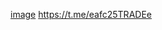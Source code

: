 [image](https://github.com/user-attachments/assets/89a2010f-a555-4baa-80ea-66b54e03fd79)
https://t.me/eafc25TRADEe

